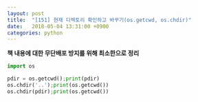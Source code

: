 ```yaml
---
layout: post
title:  "[151] 현재 디렉토리 확인하고 바꾸기(os.getcwd, os.chdir)"
date:   2018-05-04 13:31:00 +0900
categories: python
---
```


**책 내용에 대한 무단배포 방지를 위해 최소한으로 정리**

```python
import os

pdir = os.getcwd();print(pdir)
os.chdir('..');print(os.getcwd())
os.chdir(pdir);print(os.getcwd())
```
